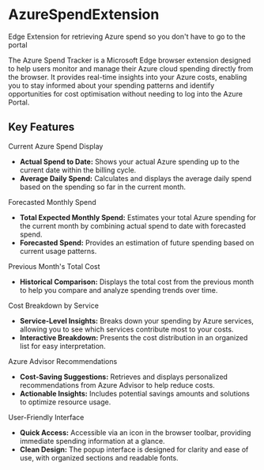 # AzureSpendExtension
Edge Extension for retrieving Azure spend so you don't have to go to the portal 

The Azure Spend Tracker is a Microsoft Edge browser extension designed to help users monitor and manage their Azure cloud spending directly from the browser. It provides real-time insights into your Azure costs, enabling you to stay informed about your spending patterns and identify opportunities for cost optimisation without needing to log into the Azure Portal.

## Key Features

Current Azure Spend Display

- **Actual Spend to Date:** Shows your actual Azure spending up to the current date within the billing cycle.
- **Average Daily Spend:** Calculates and displays the average daily spend based on the spending so far in the current month.

Forecasted Monthly Spend

- **Total Expected Monthly Spend:** Estimates your total Azure spending for the current month by combining actual spend to date with forecasted spend.
- **Forecasted Spend:** Provides an estimation of future spending based on current usage patterns.

Previous Month's Total Cost

- **Historical Comparison:** Displays the total cost from the previous month to help you compare and analyze spending trends over time.

Cost Breakdown by Service

- **Service-Level Insights:** Breaks down your spending by Azure services, allowing you to see which services contribute most to your costs.
- **Interactive Breakdown:** Presents the cost distribution in an organized list for easy interpretation.

Azure Advisor Recommendations

- **Cost-Saving Suggestions:** Retrieves and displays personalized recommendations from Azure Advisor to help reduce costs.
- **Actionable Insights:** Includes potential savings amounts and solutions to optimize resource usage.

User-Friendly Interface

- **Quick Access:** Accessible via an icon in the browser toolbar, providing immediate spending information at a glance.
- **Clean Design:** The popup interface is designed for clarity and ease of use, with organized sections and readable fonts.
